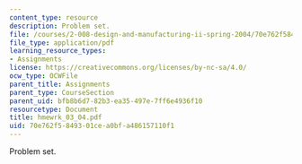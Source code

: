 ```yaml
---
content_type: resource
description: Problem set.
file: /courses/2-008-design-and-manufacturing-ii-spring-2004/70e762f5849301cea0bfa486157110f1_hmewrk_03_04.pdf
file_type: application/pdf
learning_resource_types:
- Assignments
license: https://creativecommons.org/licenses/by-nc-sa/4.0/
ocw_type: OCWFile
parent_title: Assignments
parent_type: CourseSection
parent_uid: bfb8b6d7-82b3-ea35-497e-7ff6e4936f10
resourcetype: Document
title: hmewrk_03_04.pdf
uid: 70e762f5-8493-01ce-a0bf-a486157110f1
---
```

Problem set.